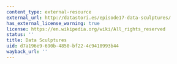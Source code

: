 ```yaml
---
content_type: external-resource
external_url: http://datastori.es/episode17-data-sculptures/
has_external_license_warning: true
license: https://en.wikipedia.org/wiki/All_rights_reserved
status: ''
title: Data Sculptures
uid: d7a196e9-690b-4850-bf22-4c9410993b44
wayback_url: ''
---
```

